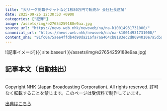 ```yaml
---
title: "大リーグ開幕チケットなど1枚80万円で転売か 会社社長逮捕"
date: 2025-09-25 12:30:53 +0900
categories: ["犯罪"]
image: /assets/img/e27654259188e9aa.jpg
source_url: "https://news.web.nhk/newsweb/na/na-k10014931731000/"
canonical_url: "https://news.web.nhk/newsweb/na/na-k10014931731000/"
content_sha: "91fc0a75aee4ffdb4d90da216fa7aa464cb8183ec2d8094010e7a5d5abda04de"
---
```


![記事イメージ]({{ site.baseurl }}/assets/img/e27654259188e9aa.jpg)

## 記事本文（自動抽出）
<div><div class="_13tndsj2"><nav aria-label="フッターサイトナビゲーション" class="_13tndsj4"></nav><hr class="esl7kn2s esl7kn1l esl7kn1n _14xli2ae"><p class="esl7kn2s esl7kn1m esl7kn1o _1yvk0f68 _1lugom81">Copyright NHK (Japan Broadcasting Corporation). All rights reserved. 許可なく転載することを禁じます。このページは受信料で制作しています。</p></div></div>

[出典はこちら](https://news.web.nhk/newsweb/na/na-k10014931731000/)
